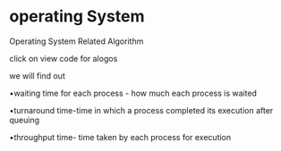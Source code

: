 # operating System

Operating System Related Algorithm 

click on view code for alogos

we will find out

•waiting time for each process - how much each process is waited

•turnaround time-time in which a process completed its execution after queuing

•throughput time- time taken by each process for execution

